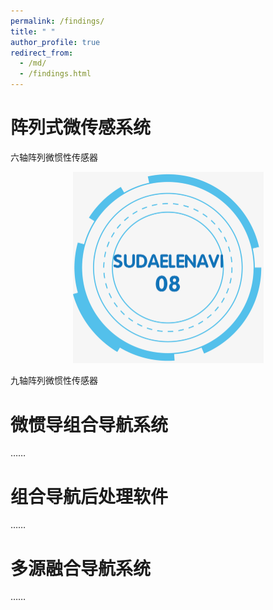 ```yaml
---
permalink: /findings/
title: " "
author_profile: true
redirect_from: 
  - /md/
  - /findings.html
---
```

# 阵列式微传感系统

六轴阵列微惯性传感器

<div align=center>
	<img src=".\pic\图标08.png" style="zoom:50%;" />
</div>

九轴阵列微惯性传感器

# 微惯导组合导航系统

……

# 组合导航后处理软件

……

# 多源融合导航系统

……
